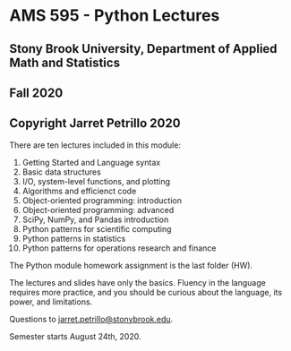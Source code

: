 # AMS 595 - Python Lectures
## Stony Brook University, Department of Applied Math and Statistics
## Fall 2020
## Copyright Jarret Petrillo 2020

There are ten lectures included in this module:

1. Getting Started and Language syntax
2. Basic data structures
3. I/O, system-level functions, and plotting
4. Algorithms and efficienct code
5. Object-oriented programming: introduction
6. Object-oriented programming: advanced
7. SciPy, NumPy, and Pandas introduction
8. Python patterns for scientific computing
9. Python patterns in statistics
10. Python patterns for operations research and finance

The Python module homework assignment is the last folder (HW).

The lectures and slides have only the basics.  Fluency in the language requires more practice, and you should be curious about the language, its power, and limitations.

Questions to jarret.petrillo@stonybrook.edu.

Semester starts August 24th, 2020.

